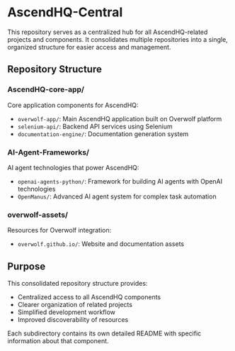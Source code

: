 # AscendHQ-Central

This repository serves as a centralized hub for all AscendHQ-related projects and components. It consolidates multiple repositories into a single, organized structure for easier access and management.

## Repository Structure

### AscendHQ-core-app/
Core application components for AscendHQ:
- `overwolf-app/`: Main AscendHQ application built on Overwolf platform
- `selenium-api/`: Backend API services using Selenium
- `documentation-engine/`: Documentation generation system

### AI-Agent-Frameworks/
AI agent technologies that power AscendHQ:
- `openai-agents-python/`: Framework for building AI agents with OpenAI technologies
- `OpenManus/`: Advanced AI agent system for complex task automation

### overwolf-assets/
Resources for Overwolf integration:
- `overwolf.github.io/`: Website and documentation assets

## Purpose

This consolidated repository structure provides:
- Centralized access to all AscendHQ components
- Clearer organization of related projects
- Simplified development workflow
- Improved discoverability of resources

Each subdirectory contains its own detailed README with specific information about that component.
